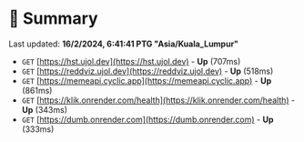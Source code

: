 # 📖 Summary
Last updated: **16/2/2024, 6:41:41 PTG "Asia/Kuala_Lumpur"**

- `GET` [https://hst.ujol.dev](https://hst.ujol.dev) - **Up** (707ms)
- `GET` [https://reddviz.ujol.dev](https://reddviz.ujol.dev) - **Up** (518ms)
- `GET` [https://memeapi.cyclic.app](https://memeapi.cyclic.app) - **Up** (861ms)
- `GET` [https://klik.onrender.com/health](https://klik.onrender.com/health) - **Up** (343ms)
- `GET` [https://dumb.onrender.com](https://dumb.onrender.com) - **Up** (333ms)
